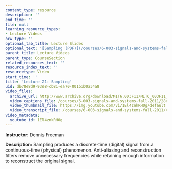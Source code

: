 ```yaml
---
content_type: resource
description: ''
end_time: ''
file: null
learning_resource_types:
- Lecture Videos
ocw_type: ''
optional_tab_title: Lecture Slides
optional_text: '[Sampling (PDF)](/courses/6-003-signals-and-systems-fall-2011/resources/mit6_003f11_lec21)'
parent_title: Lecture Videos
parent_type: CourseSection
related_resources_text: ''
resource_index_text: ''
resourcetype: Video
start_time: ''
title: 'Lecture 21: Sampling'
uid: db78e8d9-93e8-cb81-ea70-001b1b0a34a8
video_files:
  archive_url: http://www.archive.org/download/MIT6.003F11/MIT6_003F11_lec21_300k.mp4
  video_captions_file: /courses/6-003-signals-and-systems-fall-2011/28ec6f0e9640508d9e9768e0577b4b87_1El4znkRH0g.vtt
  video_thumbnail_file: https://img.youtube.com/vi/1El4znkRH0g/default.jpg
  video_transcript_file: /courses/6-003-signals-and-systems-fall-2011/c148aa5e8549e31f8a9a7fbcbde7ddfa_1El4znkRH0g.pdf
video_metadata:
  youtube_id: 1El4znkRH0g
---
```


**Instructor:** Dennis Freeman

**Description:** Sampling produces a discrete-time (digital) signal from a continuous-time (physical) phenomenon. Anti-aliasing and reconstruction filters remove unnecessary frequencies while retaining enough information to reconstruct the original signal.



